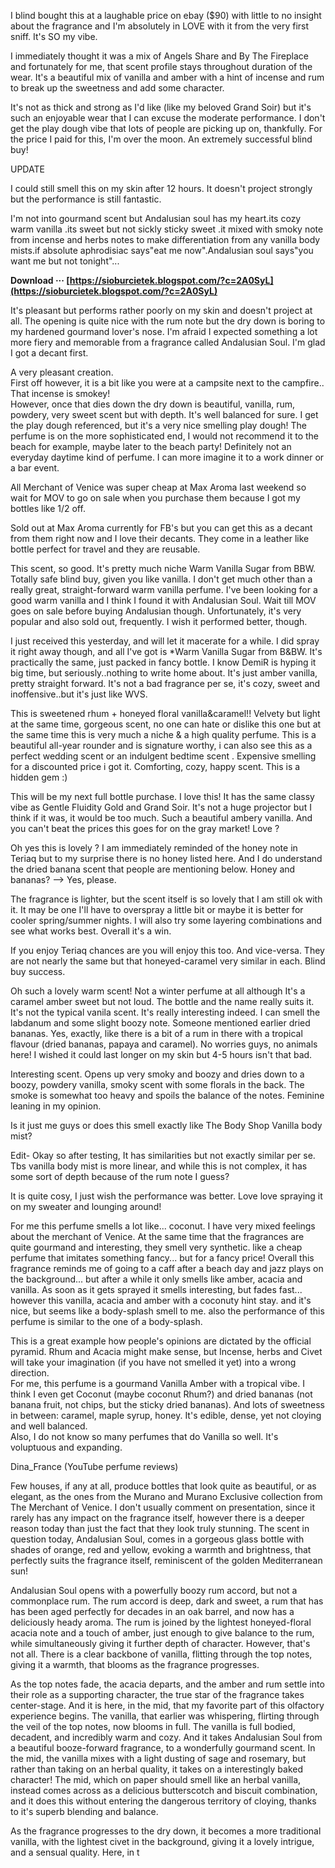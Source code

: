 
 
I blind bought this at a laughable price on ebay ($90) with little to no insight about the fragrance and I'm absolutely in LOVE with it from the very first sniff. It's SO my vibe.  
  
I immediately thought it was a mix of Angels Share and By The Fireplace and fortunately for me, that scent profile stays throughout duration of the wear. It's a beautiful mix of vanilla and amber with a hint of incense and rum to break up the sweetness and add some character.  
  
It's not as thick and strong as I'd like (like my beloved Grand Soir) but it's such an enjoyable wear that I can excuse the moderate performance. I don't get the play dough vibe that lots of people are picking up on, thankfully. For the price I paid for this, I'm over the moon. An extremely successful blind buy!  
  
UPDATE   
  
I could still smell this on my skin after 12 hours. It doesn't project strongly but the performance is still fantastic.
 
I'm not into gourmand scent but Andalusian soul has my heart.its cozy warm vanilla .its sweet but not sickly sticky sweet .it mixed with smoky note from incense and herbs notes to make differentiation from any vanilla body mists.if absolute aphrodisiac says"eat me now".Andalusian soul says"you want me but not tonight"...
 
**Download ··· [https://sioburcietek.blogspot.com/?c=2A0SyL](https://sioburcietek.blogspot.com/?c=2A0SyL)**


 
It's pleasant but performs rather poorly on my skin and doesn't project at all. The opening is quite nice with the rum note but the dry down is boring to my hardened gourmand lover's nose. I'm afraid I expected something a lot more fiery and memorable from a fragrance called Andalusian Soul. I'm glad I got a decant first.
 
A very pleasant creation.   
First off however, it is a bit like you were at a campsite next to the campfire.. That incense is smokey!   
However, once that dies down the dry down is beautiful, vanilla, rum, powdery, very sweet scent but with depth. It's well balanced for sure. I get the play dough referenced, but it's a very nice smelling play dough! The perfume is on the more sophisticated end, I would not recommend it to the beach for example, maybe later to the beach party! Definitely not an everyday daytime kind of perfume. I can more imagine it to a work dinner or a bar event.
 
All Merchant of Venice was super cheap at Max Aroma last weekend so wait for MOV to go on sale when you purchase them because I got my bottles like 1/2 off.  
  
Sold out at Max Aroma currently for FB's but you can get this as a decant from them right now and I love their decants. They come in a leather like bottle perfect for travel and they are reusable.  
  
This scent, so good. It's pretty much niche Warm Vanilla Sugar from BBW. Totally safe blind buy, given you like vanilla. I don't get much other than a really great, straight-forward warm vanilla perfume. I've been looking for a good warm vanilla and I think I found it with Andalusian Soul. Wait till MOV goes on sale before buying Andalusian though. Unfortunately, it's very popular and also sold out, frequently. I wish it performed better, though.
 
I just received this yesterday, and will let it macerate for a while. I did spray it right away though, and all I've got is \*Warm Vanilla Sugar from B&BW. It's practically the same, just packed in fancy bottle. I know DemiR is hyping it big time, but seriously..nothing to write home about. It's just amber vanilla, pretty straight forward. It's not a bad fragrance per se, it's cozy, sweet and inoffensive..but it's just like WVS.
 
This is sweetened rhum + honeyed floral vanilla&caramel!! Velvety but light at the same time, gorgeous scent, no one can hate or dislike this one but at the same time this is very much a niche & a high quality perfume. This is a beautiful all-year rounder and is signature worthy, i can also see this as a perfect wedding scent or an indulgent bedtime scent . Expensive smelling for a discounted price i got it. Comforting, cozy, happy scent. This is a hidden gem :)

This will be my next full bottle purchase. I love this! It has the same classy vibe as Gentle Fluidity Gold and Grand Soir. It's not a huge projector but I think if it was, it would be too much. Such a beautiful ambery vanilla. And you can't beat the prices this goes for on the gray market! Love ?
 
Oh yes this is lovely ? I am immediately reminded of the honey note in Teriaq but to my surprise there is no honey listed here. And I do understand the dried banana scent that people are mentioning below. Honey and bananas? --> Yes, please.   
  
The fragrance is lighter, but the scent itself is so lovely that I am still ok with it. It may be one I'll have to overspray a little bit or maybe it is better for cooler spring/summer nights. I will also try some layering combinations and see what works best. Overall it's a win.   
  
If you enjoy Teriaq chances are you will enjoy this too. And vice-versa. They are not nearly the same but that honeyed-caramel very similar in each. Blind buy success.
 
Oh such a lovely warm scent! Not a winter perfume at all although It's a caramel amber sweet but not loud. The bottle and the name really suits it. It's not the typical vanila scent. It's really interesting indeed. I can smell the labdanum and some slight boozy note. Someone mentioned earlier dried bananas. Yes, exactly, like there is a bit of a rum in there with a tropical flavour (dried bananas, papaya and caramel). No worries guys, no animals here! I wished it could last longer on my skin but 4-5 hours isn't that bad.
 
Interesting scent. Opens up very smoky and boozy and dries down to a boozy, powdery vanilla, smoky scent with some florals in the back. The smoke is somewhat too heavy and spoils the balance of the notes. Feminine leaning in my opinion.
 
Is it just me guys or does this smell exactly like The Body Shop Vanilla body mist?  
  
Edit- Okay so after testing, It has similarities but not exactly similar per se. Tbs vanilla body mist is more linear, and while this is not complex, it has some sort of depth because of the rum note I guess?  
  
It is quite cosy, I just wish the performance was better. Love love spraying it on my sweater and lounging around!
 
For me this perfume smells a lot like... coconut. I have very mixed feelings about the merchant of Venice. At the same time that the fragrances are quite gourmand and interesting, they smell very synthetic. like a cheap perfume that imitates something fancy... but for a fancy price! Overall this fragrance reminds me of going to a caff after a beach day and jazz plays on the background... but after a while it only smells like amber, acacia and vanilla. As soon as it gets sprayed it smells interesting, but fades fast... however this vanilla, acacia and amber with a coconuty hint stay. and it's nice, but seems like a body-splash smell to me. also the performance of this perfume is similar to the one of a body-splash.
 
This is a great example how people's opinions are dictated by the official pyramid. Rhum and Acacia might make sense, but Incense, herbs and Civet will take your imagination (if you have not smelled it yet) into a wrong direction.   
For me, this perfume is a gourmand Vanilla Amber with a tropical vibe. I think I even get Coconut (maybe coconut Rhum?) and dried bananas (not banana fruit, not chips, but the sticky dried bananas). And lots of sweetness in between: caramel, maple syrup, honey. It's edible, dense, yet not cloying and well balanced.   
Also, I do not know so many perfumes that do Vanilla so well. It's voluptuous and expanding.  
  
Dina\_France (YouTube perfume reviews)
 
Few houses, if any at all, produce bottles that look quite as beautiful, or as elegant, as the ones from the Murano and Murano Exclusive collection from The Merchant of Venice. I don't usually comment on presentation, since it rarely has any impact on the fragrance itself, however there is a deeper reason today than just the fact that they look truly stunning. The scent in question today, Andalusian Soul, comes in a gorgeous glass bottle with shades of orange, red and yellow, evoking a warmth and brightness, that perfectly suits the fragrance itself, reminiscent of the golden Mediterranean sun!  
  
Andalusian Soul opens with a powerfully boozy rum accord, but not a commonplace rum. The rum accord is deep, dark and sweet, a rum that has has been aged perfectly for decades in an oak barrel, and now has a deliciously heady aroma. The rum is joined by the lightest honeyed-floral acacia note and a touch of amber, just enough to give balance to the rum, while simultaneously giving it further depth of character. However, that's not all. There is a clear backbone of vanilla, flitting through the top notes, giving it a warmth, that blooms as the fragrance progresses.   
  
As the top notes fade, the acacia departs, and the amber and rum settle into their role as a supporting character, the true star of the fragrance takes center-stage. And it is here, in the mid, that my favorite part of this olfactory experience begins. The vanilla, that earlier was whispering, flirting through the veil of the top notes, now blooms in full. The vanilla is full bodied, decadent, and incredibly warm and cozy. And it takes Andalusian Soul from a beautiful booze-forward fragrance, to a wonderfully gourmand scent. In the mid, the vanilla mixes with a light dusting of sage and rosemary, but rather than taking on an herbal quality, it takes on a interestingly baked character! The mid, which on paper should smell like an herbal vanilla, instead comes across as a delicious butterscotch and biscuit combination, and it does this without entering the dangerous territory of cloying, thanks to it's superb blending and balance.   
  
As the fragrance progresses to the dry down, it becomes a more traditional vanilla, with the lightest civet in the background, giving it a lovely intrigue, and a sensual quality. Here, in t